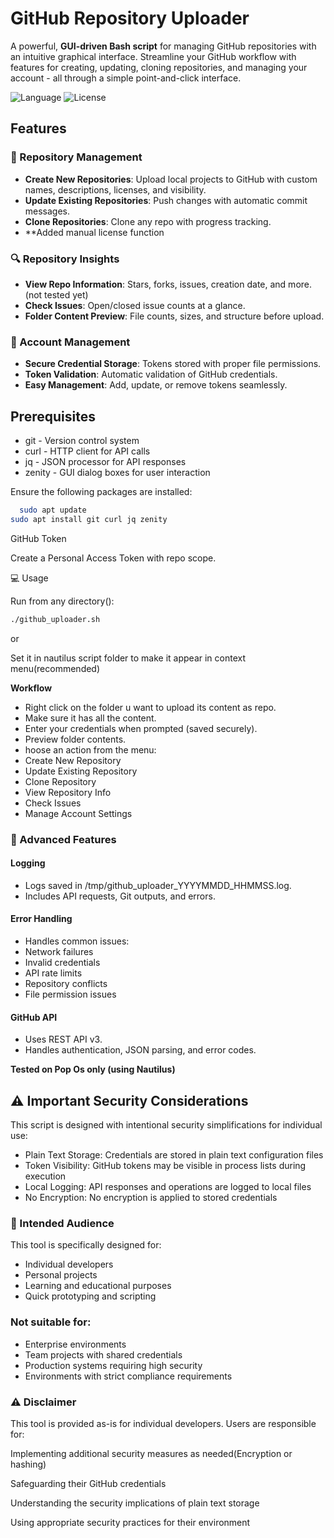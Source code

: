 
# GitHub Repository Uploader


A powerful, **GUI-driven Bash script** for managing GitHub repositories with an intuitive graphical interface. Streamline your GitHub workflow with features for creating, updating, cloning repositories, and managing your account - all through a simple point-and-click interface.


![Language](https://img.shields.io/badge/Language-Bash-green.svg)
![License](https://img.shields.io/badge/License-MIT-lightgrey.svg)
## Features

### 🔄 Repository Management
- **Create New Repositories**: Upload local projects to GitHub with custom names, descriptions, licenses, and visibility.  
- **Update Existing Repositories**: Push changes with automatic commit messages.  
- **Clone Repositories**: Clone any repo with progress tracking.
- **Added manual license function
### 🔍 Repository Insights 
- **View Repo Information**: Stars, forks, issues, creation date, and more.(not tested yet)  
- **Check Issues**: Open/closed issue counts at a glance.  
- **Folder Content Preview**: File counts, sizes, and structure before upload.

### 🔐 Account Management
- **Secure Credential Storage**: Tokens stored with proper file permissions.  
- **Token Validation**: Automatic validation of GitHub credentials.  
- **Easy Management**: Add, update, or remove tokens seamlessly.



## Prerequisites


- git - Version control system
- curl - HTTP client for API calls
- jq - JSON processor for API responses
- zenity - GUI dialog boxes for user interaction

Ensure the following packages are installed:

```bash
  sudo apt update
sudo apt install git curl jq zenity
```

GitHub Token

Create a Personal Access Token
 with repo scope.


 💻 Usage

Run from any directory():

```bash
./github_uploader.sh
```
or

 Set it in nautilus script folder to make it appear in context menu(recommended)

**Workflow**

* Right click on the folder u want to upload its content as repo.
* Make sure it has all the content. 
* Enter your credentials when prompted (saved securely).
* Preview folder contents.
* hoose an action from the menu:
* Create New Repository
* Update Existing Repository
* Clone Repository
* View Repository Info
* Check Issues
* Manage Account Settings


### 🔧 Advanced Features

#### Logging

* Logs saved in /tmp/github_uploader_YYYYMMDD_HHMMSS.log.
* Includes API requests, Git outputs, and errors.

#### Error Handling

* Handles common issues:
* Network failures
* Invalid credentials
* API rate limits
* Repository conflicts
* File permission issues

#### GitHub API

* Uses REST API v3.
* Handles authentication, JSON parsing, and error codes.

**Tested on Pop Os only (using Nautilus)**


## ⚠️ Important Security Considerations

This script is designed with intentional security simplifications for individual use:

- Plain Text Storage: Credentials are stored in plain text configuration files
- Token Visibility: GitHub tokens may be visible in process lists during execution
- Local Logging: API responses and operations are logged to local files
- No Encryption: No encryption is applied to stored credentials

### 🎯 Intended Audience
This tool is specifically designed for:

- Individual developers
- Personal projects
- Learning and educational purposes
- Quick prototyping and scripting

### Not suitable for:

- Enterprise environments
- Team projects with shared credentials
- Production systems requiring high security
- Environments with strict compliance requirements



### ⚠️ Disclaimer
This tool is provided as-is for individual developers. Users are responsible for:

Implementing additional security measures as needed(Encryption or hashing)

Safeguarding their GitHub credentials

Understanding the security implications of plain text storage

Using appropriate security practices for their environment 


